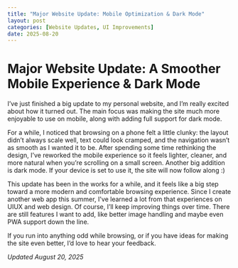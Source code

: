 ```yaml
---
title: "Major Website Update: Mobile Optimization & Dark Mode"
layout: post
categories: [Website Updates, UI Improvements]
date: 2025-08-20
---
```


# Major Website Update: A Smoother Mobile Experience & Dark Mode

I’ve just finished a big update to my personal website, and I’m really excited about how it turned out. The main focus was making the site much more enjoyable to use on mobile, along with adding full support for dark mode.

For a while, I noticed that browsing on a phone felt a little clunky: the layout didn’t always scale well, text could look cramped, and the navigation wasn’t as smooth as I wanted it to be. After spending some time rethinking the design, I’ve reworked the mobile experience so it feels lighter, cleaner, and more natural when you’re scrolling on a small screen.
Another big addition is dark mode. If your device is set to use it, the site will now follow along :)

This update has been in the works for a while, and it feels like a big step toward a more modern and comfortable browsing experience. Since I create another web app this summer, I've learned a lot from that experiences on UIUX and web design. Of course, I’ll keep improving things over time. There are still features I want to add, like better image handling and maybe even PWA support down the line.

If you run into anything odd while browsing, or if you have ideas for making the site even better, I’d love to hear your feedback.

*Updated August 20, 2025*